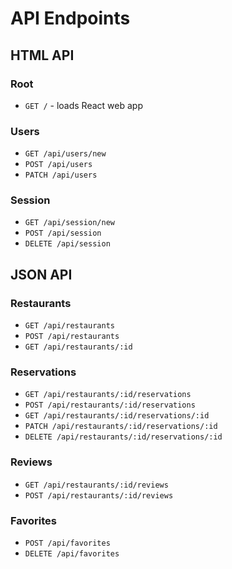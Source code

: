 # API Endpoints

## HTML API

### Root

- `GET /` - loads React web app

### Users

- `GET /api/users/new`
- `POST /api/users`
- `PATCH /api/users`

### Session

- `GET /api/session/new`
- `POST /api/session`
- `DELETE /api/session`

## JSON API

### Restaurants

- `GET /api/restaurants`
- `POST /api/restaurants`
- `GET /api/restaurants/:id`

### Reservations

- `GET /api/restaurants/:id/reservations`
- `POST /api/restaurants/:id/reservations`
- `GET /api/restaurants/:id/reservations/:id`
- `PATCH /api/restaurants/:id/reservations/:id`
- `DELETE /api/restaurants/:id/reservations/:id`

### Reviews

- `GET /api/restaurants/:id/reviews`
- `POST /api/restaurants/:id/reviews`

### Favorites

- `POST /api/favorites`
- `DELETE /api/favorites`
